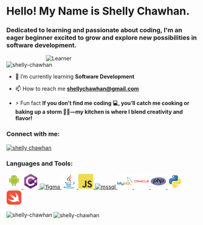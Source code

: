 <h1>Hello! My Name is Shelly Chawhan.</h1>

<h3 align="left">Dedicated to learning and passionate about coding, I'm an eager beginner excited to grow and explore new possibilities in software development.</h3>
<img align="right" alt="Learner" width="400" src="https://as1.ftcdn.net/v2/jpg/05/55/91/24/1000_F_555912466_RiqQv8mv5xChGgYUJmiWfXJQig5exXMx.jpg"> 


<p align="left"> <img src="https://komarev.com/ghpvc/?username=shelly-chawhan&label=Profile%20views&color=0e75b6&style=flat" alt="shelly-chawhan" /> </p>

- 🌱 I’m currently learning **Software Development**

- 📫 How to reach me **shellychawhan@gmail.com**

- ⚡ Fun fact **If you don’t find me coding 💻, you’ll catch me cooking or baking up a storm 🍳🥐—my kitchen is where I blend creativity and flavor!**

<h3 align="left">Connect with me:</h3>
<p align="left">
<a href="https://linkedin.com/in/shelly chawhan" target="blank"><img align="center" src="https://raw.githubusercontent.com/rahuldkjain/github-profile-readme-generator/master/src/images/icons/Social/linked-in-alt.svg" alt="shelly chawhan" height="30" width="40" /></a>
</p>

<h3 align="left">Languages and Tools:</h3>
<p align="left"> <a href="https://developer.android.com" target="_blank" rel="noreferrer"> <img src="https://raw.githubusercontent.com/devicons/devicon/master/icons/android/android-original-wordmark.svg" alt="android" width="40" height="40"/> </a> <a href="https://www.w3schools.com/cs/" target="_blank" rel="noreferrer"> <img src="https://raw.githubusercontent.com/devicons/devicon/master/icons/csharp/csharp-original.svg" alt="csharp" width="40" height="40"/> </a> <a href="https://www.figma.com/" target="_blank" rel="noreferrer"> <img src="https://www.vectorlogo.zone/logos/figma/figma-icon.svg" alt="figma" width="40" height="40"/> </a> <a href="https://www.java.com" target="_blank" rel="noreferrer"> <img src="https://raw.githubusercontent.com/devicons/devicon/master/icons/java/java-original.svg" alt="java" width="40" height="40"/> </a> <a href="https://developer.mozilla.org/en-US/docs/Web/JavaScript" target="_blank" rel="noreferrer"> <img src="https://raw.githubusercontent.com/devicons/devicon/master/icons/javascript/javascript-original.svg" alt="javascript" width="40" height="40"/> </a> <a href="https://www.microsoft.com/en-us/sql-server" target="_blank" rel="noreferrer"> <img src="https://www.svgrepo.com/show/303229/microsoft-sql-server-logo.svg" alt="mssql" width="40" height="40"/> </a> <a href="https://www.mysql.com/" target="_blank" rel="noreferrer"> <img src="https://raw.githubusercontent.com/devicons/devicon/master/icons/mysql/mysql-original-wordmark.svg" alt="mysql" width="40" height="40"/> </a> <a href="https://www.oracle.com/" target="_blank" rel="noreferrer"> <img src="https://raw.githubusercontent.com/devicons/devicon/master/icons/oracle/oracle-original.svg" alt="oracle" width="40" height="40"/> </a> <a href="https://www.php.net" target="_blank" rel="noreferrer"> <img src="https://raw.githubusercontent.com/devicons/devicon/master/icons/php/php-original.svg" alt="php" width="40" height="40"/> </a> <a href="https://www.python.org" target="_blank" rel="noreferrer"> <img src="https://raw.githubusercontent.com/devicons/devicon/master/icons/python/python-original.svg" alt="python" width="40" height="40"/> </a> <a href="https://developer.apple.com/swift/" target="_blank" rel="noreferrer"> <img src="https://raw.githubusercontent.com/devicons/devicon/master/icons/swift/swift-original.svg" alt="swift" width="40" height="40"/> </a> </p>

<p><img align="left" src="https://github-readme-stats.vercel.app/api/top-langs?username=shelly-chawhan&show_icons=true&locale=en&layout=compact" alt="shelly-chawhan" /></p>

<p>&nbsp;<img align="center" src="https://github-readme-stats.vercel.app/api?username=shelly-chawhan&show_icons=true&locale=en" alt="shelly-chawhan" /></p>



